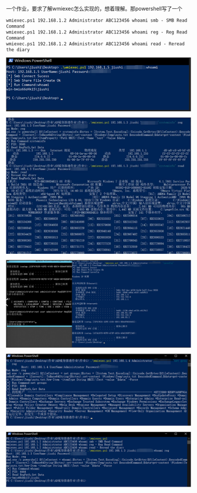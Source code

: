 一个作业，要求了解wmiexec怎么实现的，想着理解。那powershell写了一个
```
wmiexec.ps1 192.168.1.2 Administrator ABC123456 whoami smb - SMB Read Command
wmiexec.ps1 192.168.1.2 Administrator ABC123456 whoami reg - Reg Read Command
wmiexec.ps1 192.168.1.2 Administrator ABC123456 whoami read - Reread the diary
```

![](img/wmiexec实现.png)

![](img/reg重新读取.png)

![](img/wmicexec2_Windows_server2012测试.png)

![](img/wmicexec注册表读取数据返回.png)

![](img/wmicexec注册表读取数据返回2.png)
